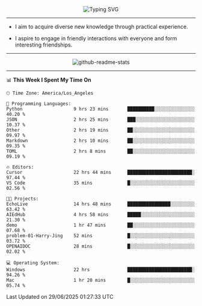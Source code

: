 <p align="center">
  <img src="https://readme-typing-svg.demolab.com?font=Fira+Code&weight=500&size=32&duration=2500&pause=1600&center=true&vCenter=true&random=false&width=1024&height=64&lines=Hi+there+%F0%9F%91%8B;I'm+delighted+you+could+make+it+here+%F0%9F%8E%89;I'm+Harry%2C+a+college+student+still+finding+my+way" alt="Typing SVG" />
</p>


---


- I aim to acquire diverse new knowledge through practical experience.

- I aspire to engage in friendly interactions with everyone and form interesting friendships.


---


<p align="center">
  <img src="https://github-readme-stats.vercel.app/api?username=Harry-Jing&show_icons=true" alt="github-readme-stats"/>
</p>


---

<!--START_SECTION:waka-->
📊 **This Week I Spent My Time On** 

```text
🕑︎ Time Zone: America/Los_Angeles

💬 Programming Languages: 
Python                   9 hrs 23 mins       ██████████░░░░░░░░░░░░░░░   40.20 % 
JSON                     2 hrs 25 mins       ███░░░░░░░░░░░░░░░░░░░░░░   10.37 % 
Other                    2 hrs 19 mins       ██░░░░░░░░░░░░░░░░░░░░░░░   09.97 % 
Markdown                 2 hrs 10 mins       ██░░░░░░░░░░░░░░░░░░░░░░░   09.35 % 
TOML                     2 hrs 8 mins        ██░░░░░░░░░░░░░░░░░░░░░░░   09.19 % 

🔥 Editors: 
Cursor                   22 hrs 44 mins      ████████████████████████░   97.44 % 
VS Code                  35 mins             █░░░░░░░░░░░░░░░░░░░░░░░░   02.56 % 

🐱‍💻 Projects: 
EchoLive                 14 hrs 48 mins      ████████████████░░░░░░░░░   63.42 % 
AIEdHub                  4 hrs 58 mins       █████░░░░░░░░░░░░░░░░░░░░   21.30 % 
demo                     1 hr 47 mins        ██░░░░░░░░░░░░░░░░░░░░░░░   07.68 % 
problem-01-Harry-Jing    52 mins             █░░░░░░░░░░░░░░░░░░░░░░░░   03.72 % 
OPENAIDOC                28 mins             █░░░░░░░░░░░░░░░░░░░░░░░░   02.02 % 

💻 Operating System: 
Windows                  22 hrs              ████████████████████████░   94.26 % 
Mac                      1 hr 20 mins        █░░░░░░░░░░░░░░░░░░░░░░░░   05.74 % 
```


 Last Updated on 29/06/2025 01:27:33 UTC
<!--END_SECTION:waka-->
